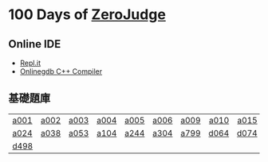 # 100 Days of [ZeroJudge](https://zerojudge.tw/Problems)

## Online IDE
- [Repl.it](https://repl.it/languages/cpp)
- [Onlinegdb C++ Compiler](https://www.onlinegdb.com/online_c++_compiler)

## 基礎題庫

|  |  |  |  |  |  |  |  |  |  |
| :-----| ----: | ----: | ----: | ----: | ----: | ----: | ----: | ----: | ----: |
| [a001](/a/a001.cpp) | [a002](/a/a002.cpp) | [a003](/a/a003.cpp) | [a004](/a/a004.cpp) | [a005](/a/a005.cpp) | [a006](/a/a006.cpp) | [a009](/a/a009.cpp) | [a010](/a/a010.cpp)| [a015](/a/a015.cpp)| [a020](/a/a020.cpp) |
| [a024](/a/a024.cpp) | [a038](/a/a038.cpp) | [a053](/a/a053.cpp) | [a104](/a/a104.cpp) | [a244](/a/a244.cpp) | [a304](/a/a304.cpp) | [a799](/a/a799.cpp) | [d064](/d/d064.cpp) | [d074](/d/d074.cpp) | [d483](/d/d483.cpp) |
| [d498](/d/d498.cpp) |
